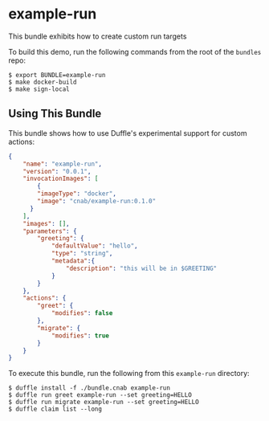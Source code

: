 # example-run

This bundle exhibits how to create custom run targets

To build this demo, run the following commands from the root of the `bundles` repo:

```
$ export BUNDLE=example-run
$ make docker-build
$ make sign-local
```

## Using This Bundle

This bundle shows how to use Duffle's experimental support for custom actions:

```json
{
    "name": "example-run",
    "version": "0.0.1",
    "invocationImages": [
        {
        "imageType": "docker",
        "image": "cnab/example-run:0.1.0"
      }
    ],
    "images": [],
    "parameters": {
        "greeting": {
            "defaultValue": "hello",
            "type": "string",
            "metadata":{
                "description": "this will be in $GREETING"
            }
        }
    },
    "actions": {
        "greet": {
            "modifies": false
        },
        "migrate": {
            "modifies": true
        }
    }
}
```

To execute this bundle, run the following from this `example-run` directory:

```console
$ duffle install -f ./bundle.cnab example-run
$ duffle run greet example-run --set greeting=HELLO
$ duffle run migrate example-run --set greeting=HELLO
$ duffle claim list --long
```